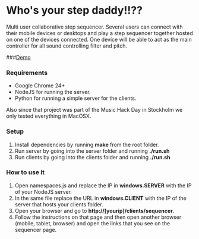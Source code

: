 Who's your step daddy!!??
=====

Multi user collaborative step sequencer. Several users can connect with their mobile devices or desktops and play a step sequencer together hosted on one of the devices connected.
One device will be able to act as the main controller for all sound controlling filter and pitch.

###<a href="http://experiments.72lions.com/StepDaddy/clients/sequencer/">Demo</a>

### Requirements
* Google Chrome 24+
* NodeJS for running the server.
* Python for running a simple server for the clients.

Also since that project was part of the Music Hack Day in Stockholm we only tested everything in MacOSX.


### Setup

1. Install dependencies by running **make** from the root folder.
2. Run server by going into the server folder and running **./run.sh**
3. Run clients by going into the clients folder and running **./run.sh**

### How to use it

1. Open namespaces.js and replace the IP in **windows.SERVER** with the IP of your NodeJS server.
2. In the same file replace the URL in **windows.CLIENT** with the IP of the server that hosts your clients folder.
3. Open your browser and go to **http://[yourip]/clients/sequencer**.
4. Follow the instructions on that page and then open another browser (mobile, tablet, browser) and open the links that you see on the sequencer page.

